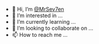 - 👋 Hi, I’m [@MrSev7en](https://github.com/MrSev7en/)
- 👀 I’m interested in ...
- 🌱 I’m currently learning ...
- 💞️ I’m looking to collaborate on ...
- 📫 How to reach me ...
